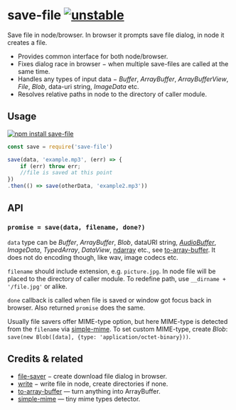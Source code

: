 # save-file [![unstable](http://badges.github.io/stability-badges/dist/unstable.svg)](http://github.com/badges/stability-badges)

Save file in node/browser. In browser it prompts save file dialog, in node it creates a file.

* Provides common interface for both node/browser.
* Fixes dialog race in browser − when multiple save-files are called at the same time.
* Handles any types of input data − _Buffer_, _ArrayBuffer_, _ArrayBufferView_, _File_, _Blob_, data-uri string, _ImageData_ etc.
* Resolves relative paths in node to the directory of caller module.

## Usage

[![npm install save-file](https://nodei.co/npm/save-file.png?mini=true)](https://npmjs.org/package/save-file/)

```js
const save = require('save-file')

save(data, 'example.mp3', (err) => {
	if (err) throw err;
	//file is saved at this point
})
.then(() => save(otherData, 'example2.mp3'))

```

## API

### `promise = save(data, filename, done?)`

`data` type can be _Buffer_, _ArrayBuffer_, _Blob_, dataURI string, [_AudioBuffer_](https://github.com/audiohs/audio-buffer), _ImageData_, _TypedArray_, _DataView_, [ndarray](https://github.com/scijs/ndarray) etc., see [to-array-buffer](https://github.com/dfcreative/to-array-buffer). It does not do encoding though, like wav, image codecs etc.

`filename` should include extension, e.g. `picture.jpg`. In node file will be placed to the directory of caller module. To redefine path, use `__dirname + '/file.jpg'` or alike.

`done` callback is called when file is saved or window got focus back in browser. Also returned `promise` does the same.

Usually file savers offer MIME-type option, but here MIME-type is detected from the `filename` via [simple-mime](https://npmjs.org/package/simple-mime). To set custom MIME-type, create _Blob_: `save(new Blob([data], {type: 'application/octet-binary}))`.


## Credits & related

* [file-saver](https://npmjs.org/package/file-saver) − create download file dialog in browser.
* [write](https://npmjs.org/package/write) − write file in node, create directories if none.
* [to-array-buffer](https://github.com/dfcreative/to-array-buffer) — turn anything into ArrayBuffer.
* [simple-mime](https://npmjs.org/package/simple-mime) — tiny mime types detector.
